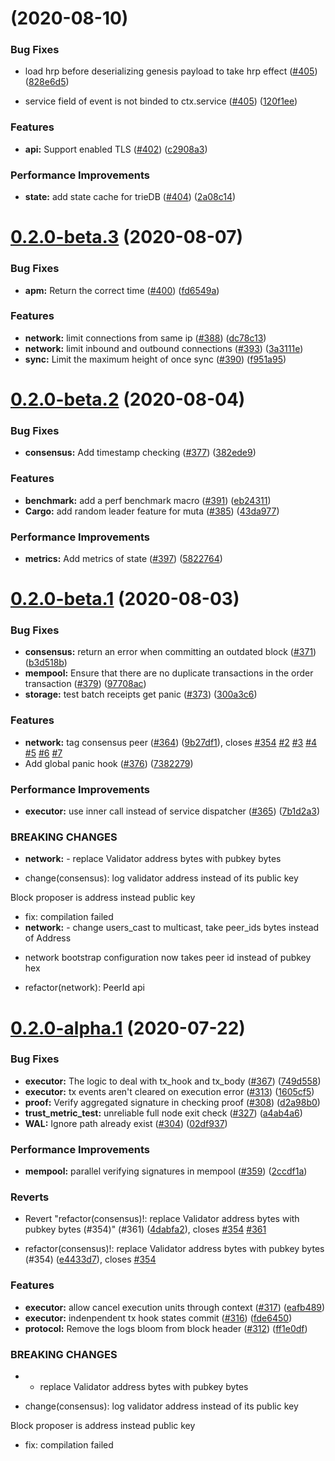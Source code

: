 # [](https://github.com/nervosnetwork/muta/compare/v0.2.0-beta.3...v) (2020-08-10)


### Bug Fixes

* load hrp before deserializing genesis payload to take hrp effect ([#405](https://github.com/nervosnetwork/muta/issues/405)) ([828e6d5](https://github.com/nervosnetwork/muta/commit/828e6d539cf4da9cf042c450418e75a944315014))

* service field of event is not binded to ctx.service ([#405](https://github.com/nervosnetwork/muta/issues/408)) ([120f1ee](https://github.com/nervosnetwork/muta/commit/120f1ee125593d7def075460f34fc3dcd5a8fe83))

### Features

* **api:** Support enabled TLS ([#402](https://github.com/nervosnetwork/muta/issues/402)) ([c2908a3](https://github.com/nervosnetwork/muta/commit/c2908a3ba6a5ab1219ddc9b14ff6d7320cf70228))


### Performance Improvements

* **state:** add state cache for trieDB ([#404](https://github.com/nervosnetwork/muta/issues/404)) ([2a08c14](https://github.com/nervosnetwork/muta/commit/2a08c147571707507b72882788fd51f7a799f3ec))



# [0.2.0-beta.3](https://github.com/nervosnetwork/muta/compare/v0.2.0-beta.2...v0.2.0-beta.3) (2020-08-07)


### Bug Fixes

* **apm:** Return the correct time ([#400](https://github.com/nervosnetwork/muta/issues/400)) ([fd6549a](https://github.com/nervosnetwork/muta/commit/fd6549a6352633cee7b5b747448129df7a0532ca))


### Features

* **network:** limit connections from same ip ([#388](https://github.com/nervosnetwork/muta/issues/388)) ([dc78c13](https://github.com/nervosnetwork/muta/commit/dc78c13b8aa25f3e4535e588149042f6345e4d25))
* **network:** limit inbound and outbound connections ([#393](https://github.com/nervosnetwork/muta/issues/393)) ([3a3111e](https://github.com/nervosnetwork/muta/commit/3a3111e1e332529bc8636c54526920c292c04f8a))
* **sync:** Limit the maximum height of once sync ([#390](https://github.com/nervosnetwork/muta/issues/390)) ([f951a95](https://github.com/nervosnetwork/muta/commit/f951a953daf307ffc98b4df0fe1a77a6a810ac71))



# [0.2.0-beta.2](https://github.com/nervosnetwork/muta/compare/v0.2.0-beta.1...v0.2.0-beta.2) (2020-08-04)


### Bug Fixes

* **consensus:** Add timestamp checking ([#377](https://github.com/nervosnetwork/muta/issues/377)) ([382ede9](https://github.com/nervosnetwork/muta/commit/382ede9367b910a06b59f3562ecd28ab8100d39e))


### Features

* **benchmark:** add a perf benchmark macro ([#391](https://github.com/nervosnetwork/muta/issues/391)) ([eb24311](https://github.com/nervosnetwork/muta/commit/eb2431149b6865a82d0e4286536f65319a5e1d1f))
* **Cargo:** add random leader feature for muta ([#385](https://github.com/nervosnetwork/muta/issues/385)) ([43da977](https://github.com/nervosnetwork/muta/commit/43da9772b22b97ab4797b80ce5161f1a49827543))


### Performance Improvements

* **metrics:** Add metrics of state ([#397](https://github.com/nervosnetwork/muta/issues/397)) ([5822764](https://github.com/nervosnetwork/muta/commit/5822764240f8b4e8cfeca4bccf7d399a0bf71897))



# [0.2.0-beta.1](https://github.com/nervosnetwork/muta/compare/v0.2.0-alpha.1...v0.2.0-beta.1) (2020-08-03)


### Bug Fixes

* **consensus:** return an error when committing an outdated block ([#371](https://github.com/nervosnetwork/muta/issues/371)) ([b3d518b](https://github.com/nervosnetwork/muta/commit/b3d518b52658b40746ef708fa8cde5c96a39a539))
* **mempool:** Ensure that there are no duplicate transactions in the order transaction ([#379](https://github.com/nervosnetwork/muta/issues/379)) ([97708ac](https://github.com/nervosnetwork/muta/commit/97708ac385be2243344d700a0d7c928f18fd51b3))
* **storage:** test batch receipts get panic ([#373](https://github.com/nervosnetwork/muta/issues/373)) ([300a3c6](https://github.com/nervosnetwork/muta/commit/300a3c65cf0399c2ba37a3bd655e06719b660330))


### Features

* **network:** tag consensus peer ([#364](https://github.com/nervosnetwork/muta/issues/364)) ([9b27df1](https://github.com/nervosnetwork/muta/commit/9b27df1015a25792cc210c5aa0dd473a45ae885d)), closes [#354](https://github.com/nervosnetwork/muta/issues/354) [#2](https://github.com/nervosnetwork/muta/issues/2) [#3](https://github.com/nervosnetwork/muta/issues/3) [#4](https://github.com/nervosnetwork/muta/issues/4) [#5](https://github.com/nervosnetwork/muta/issues/5) [#6](https://github.com/nervosnetwork/muta/issues/6) [#7](https://github.com/nervosnetwork/muta/issues/7)
* Add global panic hook ([#376](https://github.com/nervosnetwork/muta/issues/376)) ([7382279](https://github.com/nervosnetwork/muta/commit/738227962771a6a66b85f2fd199df2e699b43adc))


### Performance Improvements

* **executor:** use inner call instead of service dispatcher ([#365](https://github.com/nervosnetwork/muta/issues/365)) ([7b1d2a3](https://github.com/nervosnetwork/muta/commit/7b1d2a32d5c20306af3868e5265bd2530dd9493b))


### BREAKING CHANGES

* **network:** - replace Validator address bytes with pubkey bytes

* change(consensus): log validator address instead of its public key

Block proposer is address instead public key

* fix: compilation failed
* **network:** - change users_cast to multicast, take peer_ids bytes instead of Address
- network bootstrap configuration now takes peer id instead of pubkey hex

* refactor(network): PeerId api



# [0.2.0-alpha.1](https://github.com/nervosnetwork/muta/compare/v0.1.2-beta...v0.2.0-alpha.1) (2020-07-22)


### Bug Fixes

* **executor:** The logic to deal with tx_hook and tx_body ([#367](https://github.com/nervosnetwork/muta/issues/367)) ([749d558](https://github.com/nervosnetwork/muta/commit/749d558b8b58a1943bfa2842dcedcc45218c0f78))
* **executor:** tx events aren't cleared on execution error ([#313](https://github.com/nervosnetwork/muta/issues/313)) ([1605cf5](https://github.com/nervosnetwork/muta/commit/1605cf59b558b97889bb431da7f81fd424b90a89))
* **proof:** Verify aggregated signature in checking proof ([#308](https://github.com/nervosnetwork/muta/issues/308)) ([d2a98b0](https://github.com/nervosnetwork/muta/commit/d2a98b06e44449ca756f135c1b235ff0d80eaf67))
* **trust_metric_test:** unreliable full node exit check ([#327](https://github.com/nervosnetwork/muta/issues/327)) ([a4ab4a6](https://github.com/nervosnetwork/muta/commit/a4ab4a6209e0978148983e88447ac2d9178fa42a))
* **WAL:** Ignore path already exist ([#304](https://github.com/nervosnetwork/muta/issues/304)) ([02df937](https://github.com/nervosnetwork/muta/commit/02df937fb6449c9b3b0b50e790e0ecf6bfc1ee3d))


### Performance Improvements

* **mempool:** parallel verifying signatures in mempool ([#359](https://github.com/nervosnetwork/muta/issues/359)) ([2ccdf1a](https://github.com/nervosnetwork/muta/commit/2ccdf1a67a40cd483749a98a1a68c37bcf1d473c))


### Reverts

* Revert "refactor(consensus)!: replace Validator address bytes with pubkey bytes (#354)" (#361) ([4dabfa2](https://github.com/nervosnetwork/muta/commit/4dabfa231961d1ec8be1ba42bf05781f55395aed)), closes [#354](https://github.com/nervosnetwork/muta/issues/354) [#361](https://github.com/nervosnetwork/muta/issues/361)


* refactor(consensus)!: replace Validator address bytes with pubkey bytes (#354) ([e4433d7](https://github.com/nervosnetwork/muta/commit/e4433d793e8a63788ec682880afc93474e0d2414)), closes [#354](https://github.com/nervosnetwork/muta/issues/354)


### Features

* **executor:** allow cancel execution units through context ([#317](https://github.com/nervosnetwork/muta/issues/317)) ([eafb489](https://github.com/nervosnetwork/muta/commit/eafb489f78f7521487c6b2d25dd9912e43f76500))
* **executor:** indenpendent tx hook states commit ([#316](https://github.com/nervosnetwork/muta/issues/316)) ([fde6450](https://github.com/nervosnetwork/muta/commit/fde645010363a4664033370e4109e4d1f08b13bc))
* **protocol:** Remove the logs bloom from block header ([#312](https://github.com/nervosnetwork/muta/issues/312)) ([ff1e0df](https://github.com/nervosnetwork/muta/commit/ff1e0df1e8a65cc480825a49eed9495cc31ecee0))


### BREAKING CHANGES

* - replace Validator address bytes with pubkey bytes

* change(consensus): log validator address instead of its public key

Block proposer is address instead public key

* fix: compilation failed

